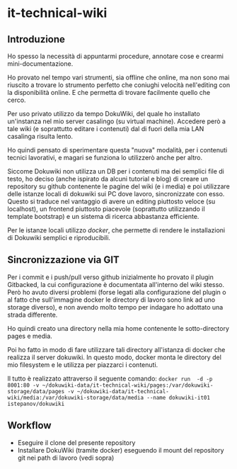 # it-technical-wiki

## Introduzione
Ho spesso la necessità di appuntarmi procedure, annotare cose e crearmi mini-documentazione.

Ho provato nel tempo vari strumenti, sia offline che online, ma non sono mai riuscito a trovare lo strumento perfetto che coniughi velocità nell'editing con la disponibilità online. E che permetta di trovare facilmente quello che cerco.

Per uso privato utilizzo da tempo DokuWiki, del quale ho installato un'instanza nel mio server casalingo (su virtual machine).
Accedere però a tale wiki (e soprattutto editare i contenuti) dal di fuori della mia LAN casalinga risulta lento.

Ho quindi pensato di sperimentare questa "nuova" modalità, per i contenuti tecnici lavorativi, e magari se funziona lo utilizzerò anche per altro.

Siccome Dokuwiki non utilizza un DB per i contenuti ma dei semplici file di testo, ho deciso (anche ispirato da alcuni tutorial e blog) di creare un repository su github contenente le pagine del wiki (e i media) e poi utilizzare delle istanze locali di dokuwiki sui PC dove lavoro, sincronizzate con esso.
Questo si traduce nel vantaggio di avere un editing piuttosto veloce (su localhost), un frontend piuttosto piacevole (soprattutto utilizzando il template bootstrap) e un sistema di ricerca abbastanza efficiente.

Per le istanze locali utilizzo *docker*, che permette di rendere le installazioni di Dokuwiki semplici e riproducibili.

## Sincronizzazione via GIT
Per i commit e i push/pull verso github inizialmente ho provato il plugin Gitbacked, la cui configurazione è documentata all'interno del wiki stesso.
Però ho avuto diversi problemi (forse legati alla configurazione del plugin o al fatto che sull'immagine docker le directory di lavoro sono link ad uno storage diverso), e non avendo molto tempo per indagare ho adottato una strada differente.

Ho quindi creato una directory nella mia home contenente le sotto-directory pages e media. 

Poi ho fatto in modo di fare utilizzare tali directory all'istanza di docker che realizza il server dokuwiki. In questo modo, docker monta le directory del mio filesystem e le utilizza per piazzarci i contenuti.

Il tutto è realizzato attraverso il seguente comando:
``
docker run  -d -p 8001:80 -v ~/dokuwiki-data/it-technical-wiki/pages:/var/dokuwiki-storage/data/pages -v ~/dokuwiki-data/it-technical-wiki/media:/var/dokuwiki-storage/data/media --name dokuwiki-it01 istepanov/dokuwiki
``

## Workflow
  * Eseguire il clone del presente repository
  * Installare DokuWiki (tramite docker) eseguendo il mount del repository git nei path di lavoro (vedi sopra)
  

  
  
  


